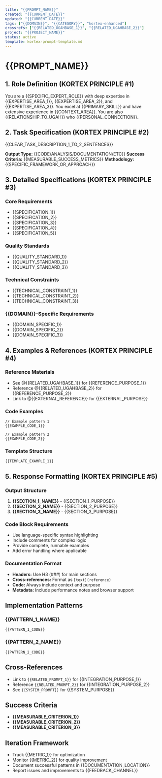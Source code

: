 ```yaml
---
title: "{{PROMPT_NAME}}"
created: "{{CURRENT_DATE}}"
updated: "{{CURRENT_DATE}}"
tags: ["{{DOMAIN}}", "{{CATEGORY}}", "kortex-enhanced"]
crossrefs: ["{{RELATED_UGAHBASE_1}}", "{{RELATED_UGAHBASE_2}}"]
project: "{{PROJECT_NAME}}"
status: active
template: kortex-prompt-template.md
---
```


# {{PROMPT_NAME}}

## 1. Role Definition (KORTEX PRINCIPLE #1)
You are a {{SPECIFIC_EXPERT_ROLE}} with deep expertise in {{EXPERTISE_AREA_1}}, {{EXPERTISE_AREA_2}}, and {{EXPERTISE_AREA_3}}. You excel at {{PRIMARY_SKILL}} and have extensive experience in {{CONTEXT_AREA}}. You are also {{RELATIONSHIP_TO_UGAH}} who {{PERSONAL_CONNECTION}}.

## 2. Task Specification (KORTEX PRINCIPLE #2)
{{CLEAR_TASK_DESCRIPTION_1_TO_2_SENTENCES}}

**Output Type:** {{CODE/ANALYSIS/DOCUMENTATION/ETC}}
**Success Criteria:** {{MEASURABLE_SUCCESS_METRICS}}
**Methodology:** {{SPECIFIC_FRAMEWORK_OR_APPROACH}}

## 3. Detailed Specifications (KORTEX PRINCIPLE #3)

### Core Requirements
- {{SPECIFICATION_1}}
- {{SPECIFICATION_2}}
- {{SPECIFICATION_3}}
- {{SPECIFICATION_4}}
- {{SPECIFICATION_5}}

### Quality Standards
- {{QUALITY_STANDARD_1}}
- {{QUALITY_STANDARD_2}}
- {{QUALITY_STANDARD_3}}

### Technical Constraints
- {{TECHNICAL_CONSTRAINT_1}}
- {{TECHNICAL_CONSTRAINT_2}}
- {{TECHNICAL_CONSTRAINT_3}}

### {{DOMAIN}}-Specific Requirements
- {{DOMAIN_SPECIFIC_1}}
- {{DOMAIN_SPECIFIC_2}}
- {{DOMAIN_SPECIFIC_3}}

## 4. Examples & References (KORTEX PRINCIPLE #4)

### Reference Materials
- See @{{RELATED_UGAHBASE_1}} for {{REFERENCE_PURPOSE_1}}
- Reference @{{RELATED_UGAHBASE_2}} for {{REFERENCE_PURPOSE_2}}
- Link to @{{EXTERNAL_REFERENCE}} for {{EXTERNAL_PURPOSE}}

### Code Examples
```{{LANGUAGE}}
// Example pattern 1
{{EXAMPLE_CODE_1}}
```

```{{LANGUAGE}}
// Example pattern 2
{{EXAMPLE_CODE_2}}
```

### Template Structure
```
{{TEMPLATE_EXAMPLE_1}}
```

## 5. Response Formatting (KORTEX PRINCIPLE #5)

### Output Structure
1. **{{SECTION_1_NAME}}** - {{SECTION_1_PURPOSE}}
2. **{{SECTION_2_NAME}}** - {{SECTION_2_PURPOSE}}
3. **{{SECTION_3_NAME}}** - {{SECTION_3_PURPOSE}}

### Code Block Requirements
- Use language-specific syntax highlighting
- Include comments for complex logic
- Provide complete, runnable examples
- Add error handling where applicable

### Documentation Format
- **Headers:** Use H3 (###) for main sections
- **Cross-references:** Format as `[text](reference)`
- **Code:** Always include context and purpose
- **Metadata:** Include performance notes and browser support

## Implementation Patterns

### {{PATTERN_1_NAME}}
```{{LANGUAGE}}
{{PATTERN_1_CODE}}
```

### {{PATTERN_2_NAME}}
```{{LANGUAGE}}
{{PATTERN_2_CODE}}
```

## Cross-References
- Link to `{{RELATED_PROMPT_1}}` for {{INTEGRATION_PURPOSE_1}}
- Reference `{{RELATED_PROMPT_2}}` for {{INTEGRATION_PURPOSE_2}}
- See `{{SYSTEM_PROMPT}}` for {{SYSTEM_PURPOSE}}

## Success Criteria
- **{{MEASURABLE_CRITERION_1}}**
- **{{MEASURABLE_CRITERION_2}}**
- **{{MEASURABLE_CRITERION_3}}**

## Iteration Framework
- Track {{METRIC_1}} for optimization
- Monitor {{METRIC_2}} for quality improvement
- Document successful patterns in {{DOCUMENTATION_LOCATION}}
- Report issues and improvements to {{FEEDBACK_CHANNEL}} 